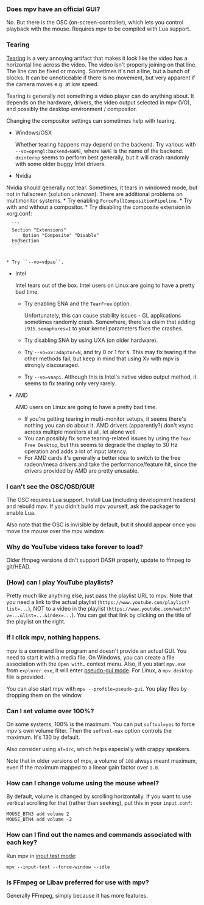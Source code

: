 ### Does mpv have an official GUI?

No. But there is the OSC (on-screen-controller), which lets you control playback with the mouse. Requires mpv to be compiled with Lua support.

### Tearing

[Tearing](https://en.wikipedia.org/wiki/Screen_tearing) is a very annoying artifact that makes it look like the video has a horizontal line across the video. The video isn't properly joining on that line. The line can be fixed or moving. Sometimes it's not a line, but a bunch of blocks. It can be unnoticeable if there is no movement, but very apparent if the camera moves e.g. at low speed.

Tearing is generally not something a video player can do anything about. It depends on the hardware, drivers, the video output selected in mpv (VO), and possibly the desktop environment / compositor.

Changing the compositor settings can sometimes help with tearing.

* Windows/OSX

  Whether tearing happens may depend on the backend. Try various with ``--vo=opengl:backend=NAME``, where `NAME` is the name of the backend. `dxinterop` seems to perform best generally, but it will crash randomly with some older buggy Intel drivers.

* Nvidia

 Nvidia should generally not tear. Sometimes, it tears in windowed mode, but not in fullscreen (solution unknown). There are additional problems on multimonitor systems.
    * Try enabling ``ForceFullCompositionPipeline``.
    * Try with and without a compositor.
    * Try disabling the composite extension in xorg.conf:

      ```
      Section "Extensions"
          Option "Composite" "Disable"
      EndSection
      ```


    * Try ``--vo=vdpau``.

* Intel

  Intel tears out of the box. Intel users on Linux are going to have a pretty bad time.
    * Try enabling SNA and the ``TearFree`` option.

      Unfortunately, this can cause stability issues - GL applications sometimes randomly crash. Somewhere, there's a claim that adding ``i915.semaphores=1`` to your kernel parameters fixes the crashes.
    * Try disabling SNA by using UXA (on older hardware).
    * Try ``--vo=xv:adaptor=N``, and try 0 or 1 for ``N``. This may fix tearing if the other methods fail, but keep in mind that using Xv with mpv is strongly discouraged.
    * Try ``--vo=vaapi``. Although this is Intel's native video output method, it seems to fix tearing only very rarely.

* AMD

  AMD users on Linux are going to have a pretty bad time.

   * If you're getting tearing in multi-monitor setups, it seems there's nothing you can do about it. AMD drivers (apparently?) don't vsync across multiple monitors at all, let alone well.
   * You can possibly fix some tearing-related issues by using the ``Tear Free Desktop``, but this seems to degrade the display to 30 Hz operation and adds a lot of input latency.
   * For AMD cards it's generally a better idea to switch to the free radeon/mesa drivers and take the performance/feature hit, since the drivers provided by AMD are pretty unusable.

### I can't see the OSC/OSD/GUI!

The OSC requires Lua support. Install Lua (including development headers) and rebuild mpv.
If you didn't build mpv yourself, ask the packager to enable Lua.

Also note that the OSC is invisible by default, but it should appear once you move the mouse over the mpv window.

### Why do YouTube videos take forever to load?

Older ffmpeg versions didn't support DASH properly, update to ffmpeg to git/HEAD.

### (How) can I play YouTube playlists?

Pretty much like anything else, just pass the playlist URL to mpv. Note that you need a link to the actual playlist (`https://www.youtube.com/playlist?list=...`), NOT to a video in the playlist (`https://www.youtube.com/watch?v=...&list=...&index=...`). You can get that link by clicking on the title of the playlist on the right.

### If I click mpv, nothing happens.

mpv is a command line program and doesn't provide an actual GUI. You need to start it with a media file. On Windows, you can create a file association with the ``Open with…`` context menu. Also, if you start ``mpv.exe`` from ``explorer.exe``, it will enter [pseudo-gui mode](http://mpv.io/manual/master/#pseudo-gui-mode). For Linux, a ``mpv.desktop`` file is provided.

You can also start mpv with ``mpv --profile=pseudo-gui``. You play files by dropping them on the window.

### Can I set volume over 100%?

On some systems, 100% is the maximum. You can put ``softvol=yes`` to force mpv's own volume filter. Then the ``softvol-max`` option controls the maximum. It's 130 by default.

Also consider using ``af=drc``, which helps especially with crappy speakers.

Note that in older versions of mpv, a volume of ``100`` always meant maximum, even if the maximum mapped to a linear gain factor over ``1.0``.

### How can I change volume using the mouse wheel?

By default, volume is changed by scrolling horizontally. If you want to use vertical scrolling for that (rather than seeking), put this in your `input.conf`:

```
MOUSE_BTN3 add volume 2
MOUSE_BTN4 add volume -2
```

### How can I find out the names and commands associated with each key?

Run mpv in [input test mode](http://mpv.io/manual/master/#options-input-test):

`mpv --input-test --force-window --idle`

### Is FFmpeg or Libav preferred for use with mpv?

Generally FFmpeg, simply because it has more features.